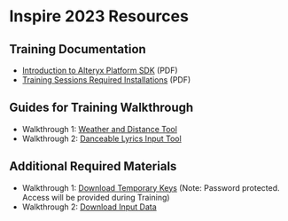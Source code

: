 # Inspire 2023 Resources

## Training Documentation
* [Introduction to Alteryx Platform SDK](./Introduction%20to%20Alteryx%20Platform%20SDK.pdf) (PDF)
* [Training Sessions Required Installations](./Training%20Sessions%20Required%20Installations.pdf) (PDF)

## Guides for Training Walkthrough 
* Walkthrough 1: [Weather and Distance Tool](../../docs/howto/weather-and-distance-tool/README.md)
* Walkthrough 2: [Danceable Lyrics Input Tool](../../docs/howto/danceable-lyrics-input-tool/README.md)

## Additional Required Materials 

* Walkthrough 1: [Download Temporary Keys](https://drop.alteryx.com/public/file/-jRU-r26SE6VAkFSvU69HA/Inspire23_Temp_Training_Material_Demo1.docx) (Note: Password protected. Access will be provided during Training)
* Walkthrough 2: [Download Input Data](https://drop.alteryx.com/public/file/H1qBoxXdYk6WqGXVPhVPog/Danceable_Lyrics_demo_data-Inspire-(Truncated)-2023.7z)

